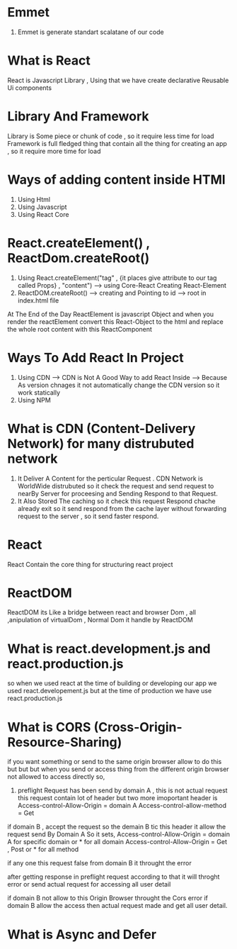 # Emmet 
1) Emmet is generate standart scalatane of our code

# What is React 
React is Javascript Library , Using that we have create declarative Reusable Ui components

# Library And Framework
Library is Some piece or chunk of code , so it require less time for load
Framework is full fledged thing that contain all the thing for creating an app , so it require more time for load

# Ways of adding content inside HTMl 
1) Using Html
2) Using Javascript
3) Using React Core

# React.createElement() , ReactDom.createRoot()
1) Using React.createElement("tag" , {it places give attribute to our tag called Props} , "content") --> using Core-React Creating React-Element
2) ReactDOM.createRoot() --> creating and Pointing to id --> root in index.html file 

At The End of the Day ReactElement is javascript Object and when you render the reactElement convert this React-Object to the html and replace the whole root content with this ReactComponent

# Ways To Add React In Project
1) Using CDN --> CDN is Not A Good Way to add React Inside --> Because As version chnages it not automatically change the CDN version so it work statically
2) Using NPM

# What is CDN (Content-Delivery Network) for many distrubuted network 
1) It Deliver A Content for the perticular Request . CDN Network is WorldWide distrubuted so it check the request and send request to nearBy Server for proceesing and Sending Respond to that Request.
2) It Also Stored The caching so it check this request Respond chache already exit so it send respond from the cache layer without forwarding request to the server , so it send faster respond.

# React
React Contain the core thing for structuring react project

# ReactDOM
ReactDOM its Like a bridge between react and browser Dom , all ,anipulation of virtualDom , Normal Dom it handle by ReactDOM

# What is react.development.js and react.production.js
so when we used react at the time of building or developing our app we used react.developement.js but at the time of production we have use react.production.js

# What is CORS (Cross-Origin-Resource-Sharing)
if you want something or send to the same origin browser allow to do this
but but but when you send or access thing from the different origin browser not allowed to access directly
so,
1) preflight Request has been send by domain A , this is not actual request this request contain lot of header but two more imoportant header is 
Access-control-Allow-Origin = domain A
Access-control-allow-method = Get



if domain B , accept the request so the demain B tic this header it allow the request send By Domain A So it sets,
Access-control-Allow-Origin = domain A for specific domain or * for all domain
Access-control-Allow-Origin = Get , Post or * for all method

if any one this request false from domain B it throught the error

after getting response in preflight request according to that it will throght error or send actual request for accessing all user detail 

if domain B not allow to this Origin Browser throught the Cors error
if domain B allow the access then actual request made and get all user detail.

# What is Async and Defer